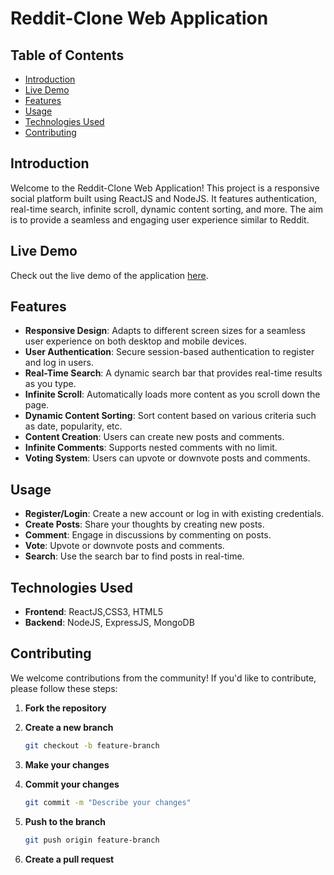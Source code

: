 # Reddit-Clone Web Application

## Table of Contents

- [Introduction](#introduction)
- [Live Demo](#live-demo)
- [Features](#features) <!--- - [Installation](#installation) -->
- [Usage](#usage)
- [Technologies Used](#technologies-used)
- [Contributing](#contributing)

## Introduction

Welcome to the Reddit-Clone Web Application! This project is a responsive social platform built using ReactJS and NodeJS. It features authentication, real-time search, <!---   user profile management,  --> infinite scroll, dynamic content sorting, and more. The aim is to provide a seamless and engaging user experience similar to Reddit.

## Live Demo
Check out the live demo of the application [here](https://reddit-clone-f13y.onrender.com).

## Features

- **Responsive Design**: Adapts to different screen sizes for a seamless user experience on both desktop and mobile devices.
- **User Authentication**: Secure session-based authentication to register and log in users.
- **Real-Time Search**: A dynamic search bar that provides real-time results as you type.<!---    - **User Profile Management**: Allows users to view and edit their profiles.           -->
- **Infinite Scroll**: Automatically loads more content as you scroll down the page.
- **Dynamic Content Sorting**: Sort content based on various criteria such as date, popularity, etc.
- **Content Creation**: Users can create new posts and comments.
- **Infinite Comments**: Supports nested comments with no limit.
- **Voting System**: Users can upvote or downvote posts and comments.

<!--
## Installation

### Prerequisites

- Node.js (version 14.x or higher)
- npm (version 6.x or higher)
- MongoDB (for database)

### Steps

1. **Clone the repository**

    ```bash
    git clone https://github.com/yourusername/reddit-clone.git
    cd reddit-clone
    ```

2. **Install dependencies**

    ```bash
    npm install
    ```

3. **Set up environment variables**

    Create a `.env` file in the root directory and add the following variables:

    ```bash
    PORT=5000
    MONGO_URI=your_mongodb_connection_string
    JWT_SECRET=your_jwt_secret
    ```

4. **Start the application**

    ```bash
    npm start
    ```

5. **Navigate to the frontend directory and install dependencies**

    ```bash
    cd frontend
    npm install
    ```

6. **Start the React development server**

    ```bash
    npm start
    ```
-->
## Usage

<!-- Once the application is running, you can access it at `http://localhost:3000` for the frontend and `http://localhost:5000` for the backend. -->
- **Register/Login**: Create a new account or log in with existing credentials.
- **Create Posts**: Share your thoughts by creating new posts.
- **Comment**: Engage in discussions by commenting on posts.
- **Vote**: Upvote or downvote posts and comments. <!-- - **Profile Management**: View and edit your profile details. -->
- **Search**: Use the search bar to find posts in real-time.

## Technologies Used

- **Frontend**: ReactJS,CSS3, HTML5
- **Backend**: NodeJS, ExpressJS, MongoDB 

## Contributing

We welcome contributions from the community! If you'd like to contribute, please follow these steps:

1. **Fork the repository**

2. **Create a new branch**

    ```bash
    git checkout -b feature-branch
    ```

3. **Make your changes**

4. **Commit your changes**

    ```bash
    git commit -m "Describe your changes"
    ```

5. **Push to the branch**

    ```bash
    git push origin feature-branch
    ```

6. **Create a pull request**
<!--
## License

This project is licensed under -->
